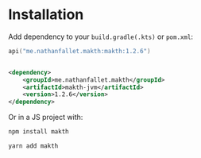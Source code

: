 # Installation

Add dependency to your `build.gradle(.kts)` or `pom.xml`:

```kotlin
api("me.nathanfallet.makth:makth:1.2.6")
```

```xml

<dependency>
    <groupId>me.nathanfallet.makth</groupId>
    <artifactId>makth-jvm</artifactId>
    <version>1.2.6</version>
</dependency>
```

Or in a JS project with:

```bash
npm install makth
```

```bash
yarn add makth
```
